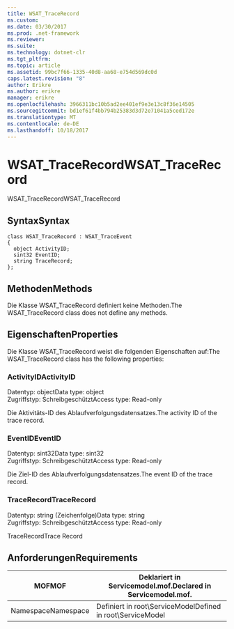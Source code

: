 ```yaml
---
title: WSAT_TraceRecord
ms.custom: 
ms.date: 03/30/2017
ms.prod: .net-framework
ms.reviewer: 
ms.suite: 
ms.technology: dotnet-clr
ms.tgt_pltfrm: 
ms.topic: article
ms.assetid: 99bc7f66-1335-40d8-aa68-e754d569dc0d
caps.latest.revision: "8"
author: Erikre
ms.author: erikre
manager: erikre
ms.openlocfilehash: 3966311bc10b5ad2ee401ef9e3e13c8f36e14505
ms.sourcegitcommit: bd1ef61f4bb794b25383d3d72e71041a5ced172e
ms.translationtype: MT
ms.contentlocale: de-DE
ms.lasthandoff: 10/18/2017
---
```

# <a name="wsattracerecord"></a><span data-ttu-id="8e8c5-102">WSAT_TraceRecord</span><span class="sxs-lookup"><span data-stu-id="8e8c5-102">WSAT_TraceRecord</span></span>
<span data-ttu-id="8e8c5-103">WSAT_TraceRecord</span><span class="sxs-lookup"><span data-stu-id="8e8c5-103">WSAT_TraceRecord</span></span>  
  
## <a name="syntax"></a><span data-ttu-id="8e8c5-104">Syntax</span><span class="sxs-lookup"><span data-stu-id="8e8c5-104">Syntax</span></span>  
  
```  
class WSAT_TraceRecord : WSAT_TraceEvent  
{  
  object ActivityID;  
  sint32 EventID;  
  string TraceRecord;  
};  
```  
  
## <a name="methods"></a><span data-ttu-id="8e8c5-105">Methoden</span><span class="sxs-lookup"><span data-stu-id="8e8c5-105">Methods</span></span>  
 <span data-ttu-id="8e8c5-106">Die Klasse WSAT_TraceRecord definiert keine Methoden.</span><span class="sxs-lookup"><span data-stu-id="8e8c5-106">The WSAT_TraceRecord class does not define any methods.</span></span>  
  
## <a name="properties"></a><span data-ttu-id="8e8c5-107">Eigenschaften</span><span class="sxs-lookup"><span data-stu-id="8e8c5-107">Properties</span></span>  
 <span data-ttu-id="8e8c5-108">Die Klasse WSAT_TraceRecord weist die folgenden Eigenschaften auf:</span><span class="sxs-lookup"><span data-stu-id="8e8c5-108">The WSAT_TraceRecord class has the following properties:</span></span>  
  
### <a name="activityid"></a><span data-ttu-id="8e8c5-109">ActivityID</span><span class="sxs-lookup"><span data-stu-id="8e8c5-109">ActivityID</span></span>  
 <span data-ttu-id="8e8c5-110">Datentyp: object</span><span class="sxs-lookup"><span data-stu-id="8e8c5-110">Data type: object</span></span>  
<span data-ttu-id="8e8c5-111">Zugriffstyp: Schreibgeschützt</span><span class="sxs-lookup"><span data-stu-id="8e8c5-111">Access type: Read-only</span></span>  
  
 <span data-ttu-id="8e8c5-112">Die Aktivitäts-ID des Ablaufverfolgungsdatensatzes.</span><span class="sxs-lookup"><span data-stu-id="8e8c5-112">The activity ID of the trace record.</span></span>  
  
### <a name="eventid"></a><span data-ttu-id="8e8c5-113">EventID</span><span class="sxs-lookup"><span data-stu-id="8e8c5-113">EventID</span></span>  
 <span data-ttu-id="8e8c5-114">Datentyp: sint32</span><span class="sxs-lookup"><span data-stu-id="8e8c5-114">Data type: sint32</span></span>  
<span data-ttu-id="8e8c5-115">Zugriffstyp: Schreibgeschützt</span><span class="sxs-lookup"><span data-stu-id="8e8c5-115">Access type: Read-only</span></span>  
  
 <span data-ttu-id="8e8c5-116">Die Ziel-ID des Ablaufverfolgungsdatensatzes.</span><span class="sxs-lookup"><span data-stu-id="8e8c5-116">The event ID of the trace record.</span></span>  
  
### <a name="tracerecord"></a><span data-ttu-id="8e8c5-117">TraceRecord</span><span class="sxs-lookup"><span data-stu-id="8e8c5-117">TraceRecord</span></span>  
 <span data-ttu-id="8e8c5-118">Datentyp: string (Zeichenfolge)</span><span class="sxs-lookup"><span data-stu-id="8e8c5-118">Data type: string</span></span>  
<span data-ttu-id="8e8c5-119">Zugriffstyp: Schreibgeschützt</span><span class="sxs-lookup"><span data-stu-id="8e8c5-119">Access type: Read-only</span></span>  
  
 <span data-ttu-id="8e8c5-120">TraceRecord</span><span class="sxs-lookup"><span data-stu-id="8e8c5-120">Trace Record</span></span>  
  
## <a name="requirements"></a><span data-ttu-id="8e8c5-121">Anforderungen</span><span class="sxs-lookup"><span data-stu-id="8e8c5-121">Requirements</span></span>  
  
|<span data-ttu-id="8e8c5-122">MOF</span><span class="sxs-lookup"><span data-stu-id="8e8c5-122">MOF</span></span>|<span data-ttu-id="8e8c5-123">Deklariert in Servicemodel.mof.</span><span class="sxs-lookup"><span data-stu-id="8e8c5-123">Declared in Servicemodel.mof.</span></span>|  
|---------|-----------------------------------|  
|<span data-ttu-id="8e8c5-124">Namespace</span><span class="sxs-lookup"><span data-stu-id="8e8c5-124">Namespace</span></span>|<span data-ttu-id="8e8c5-125">Definiert in root\ServiceModel</span><span class="sxs-lookup"><span data-stu-id="8e8c5-125">Defined in root\ServiceModel</span></span>|
